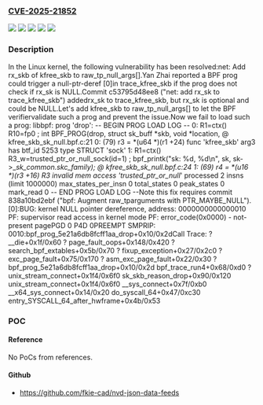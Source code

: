 ### [CVE-2025-21852](https://cve.mitre.org/cgi-bin/cvename.cgi?name=CVE-2025-21852)
![](https://img.shields.io/static/v1?label=Product&message=Linux&color=blue)
![](https://img.shields.io/static/v1?label=Version&message=&color=brightgreen)
![](https://img.shields.io/static/v1?label=Version&message=6.11%20&color=brightgreen)
![](https://img.shields.io/static/v1?label=Version&message=c53795d48ee8f385c6a9e394651e7ee914baaeba%20&color=brightgreen)
![](https://img.shields.io/static/v1?label=Vulnerability&message=n%2Fa&color=blue)

### Description

In the Linux kernel, the following vulnerability has been resolved:net: Add rx_skb of kfree_skb to raw_tp_null_args[].Yan Zhai reported a BPF prog could trigger a null-ptr-deref [0]in trace_kfree_skb if the prog does not check if rx_sk is NULL.Commit c53795d48ee8 ("net: add rx_sk to trace_kfree_skb") addedrx_sk to trace_kfree_skb, but rx_sk is optional and could be NULL.Let's add kfree_skb to raw_tp_null_args[] to let the BPF verifiervalidate such a prog and prevent the issue.Now we fail to load such a prog:  libbpf: prog 'drop': -- BEGIN PROG LOAD LOG --  0: R1=ctx() R10=fp0  ; int BPF_PROG(drop, struct sk_buff *skb, void *location, @ kfree_skb_sk_null.bpf.c:21  0: (79) r3 = *(u64 *)(r1 +24)  func 'kfree_skb' arg3 has btf_id 5253 type STRUCT 'sock'  1: R1=ctx() R3_w=trusted_ptr_or_null_sock(id=1)  ; bpf_printk("sk: %d, %d\n", sk, sk->__sk_common.skc_family); @ kfree_skb_sk_null.bpf.c:24  1: (69) r4 = *(u16 *)(r3 +16)  R3 invalid mem access 'trusted_ptr_or_null_'  processed 2 insns (limit 1000000) max_states_per_insn 0 total_states 0 peak_states 0 mark_read 0  -- END PROG LOAD LOG --Note this fix requires commit 838a10bd2ebf ("bpf: Augment raw_tparguments with PTR_MAYBE_NULL").[0]:BUG: kernel NULL pointer dereference, address: 0000000000000010 PF: supervisor read access in kernel mode PF: error_code(0x0000) - not-present pagePGD 0 P4D 0PREEMPT SMPRIP: 0010:bpf_prog_5e21a6db8fcff1aa_drop+0x10/0x2dCall Trace: <TASK> ? __die+0x1f/0x60 ? page_fault_oops+0x148/0x420 ? search_bpf_extables+0x5b/0x70 ? fixup_exception+0x27/0x2c0 ? exc_page_fault+0x75/0x170 ? asm_exc_page_fault+0x22/0x30 ? bpf_prog_5e21a6db8fcff1aa_drop+0x10/0x2d bpf_trace_run4+0x68/0xd0 ? unix_stream_connect+0x1f4/0x6f0 sk_skb_reason_drop+0x90/0x120 unix_stream_connect+0x1f4/0x6f0 __sys_connect+0x7f/0xb0 __x64_sys_connect+0x14/0x20 do_syscall_64+0x47/0xc30 entry_SYSCALL_64_after_hwframe+0x4b/0x53

### POC

#### Reference
No PoCs from references.

#### Github
- https://github.com/fkie-cad/nvd-json-data-feeds

